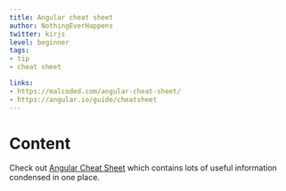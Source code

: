 ```yaml
---
title: Angular cheat sheet
author: NothingEverHappens
twitter: kirjs
level: beginner
tags:
- tip
- cheat sheet

links:
- https://malcoded.com/angular-cheat-sheet/
- https://angular.io/guide/cheatsheet
---
```


# Content
Check out [Angular Cheat Sheet](https://angular.io/guide/cheatsheet) which contains lots of useful information condensed in one place. 


